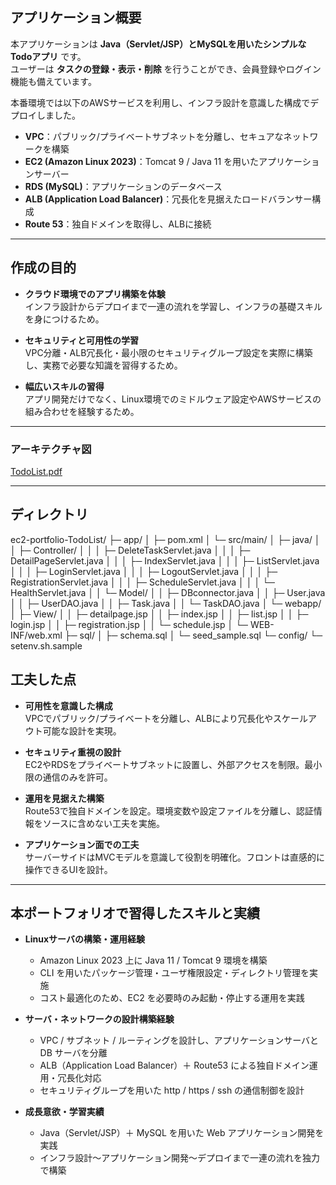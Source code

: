 ## アプリケーション概要
本アプリケーションは **Java（Servlet/JSP）とMySQLを用いたシンプルなTodoアプリ** です。<br>
ユーザーは **タスクの登録・表示・削除** を行うことができ、会員登録やログイン機能も備えています。  

本番環境では以下のAWSサービスを利用し、インフラ設計を意識した構成でデプロイしました。  
- **VPC**：パブリック/プライベートサブネットを分離し、セキュアなネットワークを構築  
- **EC2 (Amazon Linux 2023)**：Tomcat 9 / Java 11 を用いたアプリケーションサーバー  
- **RDS (MySQL)**：アプリケーションのデータベース  
- **ALB (Application Load Balancer)**：冗長化を見据えたロードバランサー構成  
- **Route 53**：独自ドメインを取得し、ALBに接続  

---

## 作成の目的
- **クラウド環境でのアプリ構築を体験**  
  インフラ設計からデプロイまで一連の流れを学習し、インフラの基礎スキルを身につけるため。  

- **セキュリティと可用性の学習**  
  VPC分離・ALB冗長化・最小限のセキュリティグループ設定を実際に構築し、実務で必要な知識を習得するため。  

- **幅広いスキルの習得**  
  アプリ開発だけでなく、Linux環境でのミドルウェア設定やAWSサービスの組み合わせを経験するため。

---

### アーキテクチャ図
[TodoList.pdf](https://github.com/user-attachments/files/21928272/TodoList.pdf)

---

## ディレクトリ
ec2-portfolio-TodoList/
├─ app/
│  ├─ pom.xml
│  └─ src/main/
│     ├─ java/
│     │  ├─ Controller/
│     │  │  ├─ DeleteTaskServlet.java
│     │  │  ├─ DetailPageServlet.java
│     │  │  ├─ IndexServlet.java
│     │  │  ├─ ListServlet.java
│     │  │  ├─ LoginServlet.java
│     │  │  ├─ LogoutServlet.java
│     │  │  ├─ RegistrationServlet.java
│     │  │  ├─ ScheduleServlet.java
│     │  │  └─ HealthServlet.java
│     │  └─ Model/
│     │     ├─ DBconnector.java
│     │     ├─ User.java
│     │     ├─ UserDAO.java
│     │     ├─ Task.java
│     │     └─ TaskDAO.java
│     └─ webapp/
│        ├─ View/
│        │  ├─ detailpage.jsp
│        │  ├─ index.jsp
│        │  ├─ list.jsp
│        │  ├─ login.jsp
│        │  ├─ registration.jsp
│        │  └─ schedule.jsp
│        └─ WEB-INF/web.xml
├─ sql/
│  ├─ schema.sql
│  └─ seed_sample.sql
└─ config/
   └─ setenv.sh.sample


## 工夫した点
- **可用性を意識した構成**  
  VPCでパブリック/プライベートを分離し、ALBにより冗長化やスケールアウト可能な設計を実現。
   
- **セキュリティ重視の設計**  
  EC2やRDSをプライベートサブネットに設置し、外部アクセスを制限。最小限の通信のみを許可。
  
- **運用を見据えた構築**  
  Route53で独自ドメインを設定。環境変数や設定ファイルを分離し、認証情報をソースに含めない工夫を実施。
  
- **アプリケーション面での工夫**  
  サーバーサイドはMVCモデルを意識して役割を明確化。フロントは直感的に操作できるUIを設計。
  
---

  ## 本ポートフォリオで習得したスキルと実績
- **Linuxサーバの構築・運用経験**  
  - Amazon Linux 2023 上に Java 11 / Tomcat 9 環境を構築  
  - CLI を用いたパッケージ管理・ユーザ権限設定・ディレクトリ管理を実施  
  - コスト最適化のため、EC2 を必要時のみ起動・停止する運用を実践  

- **サーバ・ネットワークの設計構築経験**  
  - VPC / サブネット / ルーティングを設計し、アプリケーションサーバと DB サーバを分離  
  - ALB（Application Load Balancer）＋ Route53 による独自ドメイン運用・冗長化対応  
  - セキュリティグループを用いた http / https / ssh の通信制御を設計  

- **成長意欲・学習実績**  
  - Java（Servlet/JSP）＋ MySQL を用いた Web アプリケーション開発を実践  
  - インフラ設計〜アプリケーション開発〜デプロイまで一連の流れを独力で構築
  
